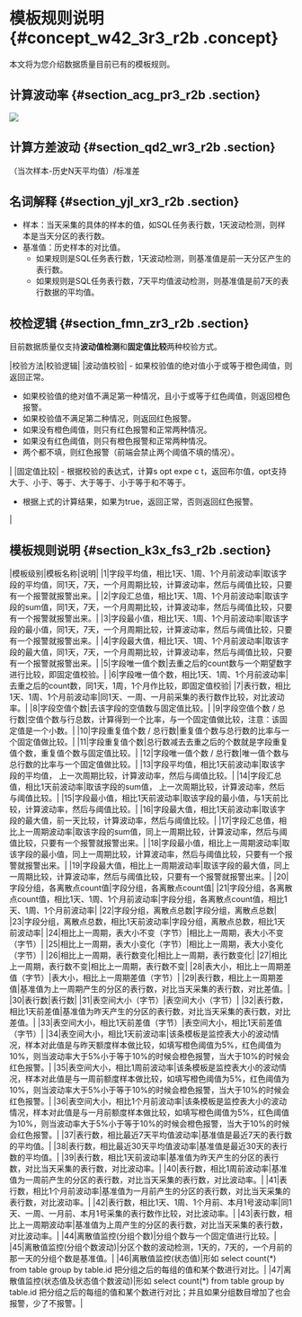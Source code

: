 # 模板规则说明 {#concept_w42_3r3_r2b .concept}

本文将为您介绍数据质量目前已有的模板规则。

## 计算波动率 {#section_acg_pr3_r2b .section}

![](http://static-aliyun-doc.oss-cn-hangzhou.aliyuncs.com/assets/img/16400/15382737788834_zh-CN.jpg)

## 计算方差波动 {#section_qd2_wr3_r2b .section}

（当次样本-历史N天平均值）/标准差

## 名词解释 {#section_yjl_xr3_r2b .section}

-   样本：当天采集的具体的样本的值，如SQL任务表行数，1天波动检测，则样本是当天分区的表行数。
-   基准值：历史样本的对比值。
    -   如果规则是SQL任务表行数，1天波动检测，则基准值是前一天分区产生的表行数。
    -   如果规则是SQL任务表行数，7天平均值波动检测，则基准值是前7天的表行数据的平均值。

## 校检逻辑 {#section_fmn_zr3_r2b .section}

目前数据质量仅支持**波动值检测**和**固定值比较**两种校验方式。

|校验方法|校验逻辑|
|波动值校验| -   如果校验值的绝对值小于或等于橙色阈值，则返回正常。
-   如果校验值的绝对值不满足第一种情况，且小于或等于红色阈值，则返回橙色报警。
-   如果校验值不满足第二种情况，则返回红色报警。
-   如果没有橙色阈值，则只有红色报警和正常两种情况。
-   如果没有红色阈值，则只有橙色报警和正常两种情况。
-   两个都不填，则红色报警（前端会禁止两个阈值不填的情况）。

 |
|固定值比较| -   根据校验的表达式，计算s opt expe c t，返回布尔值，opt支持大于、小于、等于、大于等于、小于等于和不等于。
-   根据上式的计算结果，如果为true，返回正常，否则返回红色报警。

 |

## 模板规则说明 {#section_k3x_fs3_r2b .section}

|模板级别|模板名称|说明|
|1|字段平均值，相比1天、1周、1个月前波动率|取该字段的平均值，同1天，7天，一个月周期比较，计算波动率，然后与阈值比较，只要有一个报警就报警出来。|
|2|字段汇总值，相比1天、1周、1个月前波动率|取该字段的sum值，同1天，7天，一个月周期比较，计算波动率，然后与阈值比较，只要有一个报警就报警出来。|
|3|字段最小值，相比1天、1周、1个月前波动率|取该字段的最小值，同1天，7天，一个月周期比较，计算波动率，然后与阈值比较，只要有一个报警就报警出来。|
|4|字段最大值，相比1天、1周、1个月前波动率|取该字段的最大值，同1天，7天，一个月周期比较，计算波动率，然后与阈值比较，只要有一个报警就报警出来。|
|5|字段唯一值个数|去重之后的count数与一个期望数字进行比较，即固定值校验。|
|6|字段唯一值个数，相比1天、1周、1个月前波动率|去重之后的count数，同1天，1周，1个月作比较，即固定值校验|
|7|表行数，相比1天、1周、1个月前波动率|同1天、一周、一月前采集的表行数作比较，对比波动率。|
|8|字段空值个数|去该字段的空值数与固定值比较。|
|9|字段空值个数 / 总行数|空值个数与行总数，计算得到一个比率，与一个固定值做比较，注意：该固定值是一个小数。|
|10|字段重复值个数 / 总行数|重复值个数与总行数的比率与一个固定值做比较。|
|11|字段重复值个数|总行数减去去重之后的个数就是字段重复值个数，重复值个数与固定值比较。|
|12|字段唯一值个数 / 总行数|唯一值个数与总行数的比率与一个固定值做比较。|
|13|字段平均值，相比1天前波动率|取该字段的平均值， 上一次周期比较，计算波动率，然后与阈值比较。|
|14|字段汇总值，相比1天前波动率|取该字段的sum值， 上一次周期比较，计算波动率，然后与阈值比较。|
|15|字段最小值，相比1天前波动率|取该字段的最小值，与1天前比较，计算波动率，然后与阈值比较。|
|16|字段最大值，相比1天前波动率|取该字段的最大值，前一天比较，计算波动率，然后与阈值比较。|
|17|字段汇总值，相比上一周期波动率|取该字段的sum值，同上一周期比较，计算波动率，然后与阈值比较，只要有一个报警就报警出来。|
|18|字段最小值，相比上一周期波动率|取该字段的最小值，同上一周期比较，计算波动率，然后与阈值比较，只要有一个报警就报警出来。|
|19|字段最大值，相比上一周期波动率|取该字段的最大值，同上一周期比较，计算波动率，然后与阈值比较，只要有一个报警就报警出来。|
|20|字段分组，各离散点count值|字段分组，各离散点count值|
|21|字段分组，各离散点count值，相比1天、1周、1个月前波动率|字段分组，各离散点count值，相比1天、1周、1个月前波动率|
|22|字段分组，离散点总数|字段分组，离散点总数|
|23|字段分组，离散点总数，相比1天前波动率|字段分组，离散点总数，相比1天前波动率|
|24|相比上一周期，表大小不变（字节）|相比上一周期，表大小不变（字节）|
|25|相比上一周期，表大小变化（字节）|相比上一周期，表大小变化（字节）|
|26|相比上一周期，表行数变化|相比上一周期，表行数变化|
|27|相比上一周期，表行数不变|相比上一周期，表行数不变|
|28|表大小，相比上一周期差值（字节）|表大小，相比上一周期差值（字节）|
|29|表行数，相比上一周期差值|基准值为上一周期产生的分区的表行数，对比当天采集的表行数，对比差值。|
|30|表行数|表行数|
|31|表空间大小（字节）|表空间大小（字节）|
|32|表行数，相比1天前差值|基准值为昨天产生的分区的表行数，对比当天采集的表行数，对比差值。|
|33|表空间大小，相比1天前差值（字节）|表空间大小，相比1天前差值（字节）|
|34|表空间大小，相比1天前波动率|该条模板是监控表大小的波动情况，样本对此值是与昨天额度样本做比较，如填写橙色阈值为5%，红色阈值为10%，则当波动率大于5%小于等于10%的时候会橙色报警，当大于10%的时候会红色报警。|
|35|表空间大小，相比1周前波动率|该条模板是监控表大小的波动情况，样本对此值是与一周前额度样本做比较，如填写橙色阈值为5%，红色阈值为10%，则当波动率大于5%小于等于10%的时候会橙色报警，当大于10%的时候会红色报警。|
|36|表空间大小，相比1个月前波动率|该条模板是监控表大小的波动情况，样本对此值是与一月前额度样本做比较，如填写橙色阈值为5%，红色阈值为10%，则当波动率大于5%小于等于10%的时候会橙色报警，当大于10%的时候会红色报警。|
|37|表行数，相比最近7天平均值波动率|基准值是最近7天的表行数的平均值。|
|38|表行数，相比最近30天平均值波动率|基准值是最近30天的表行数的平均值。|
|39|表行数，相比1天前波动率|基准值为昨天产生的分区的表行数，对比当天采集的表行数，对比波动率。|
|40|表行数，相比1周前波动率|基准值为一周前产生的分区的表行数，对比当天采集的表行数，对比波动率。|
|41|表行数，相比1个月前波动率|基准值为一月前产生的分区的表行数，对比当天采集的表行数，对比波动率。|
|42|表行数，相比1天、1周、1个月前、本月1号波动率|同1天、一周、一月前、本月1号采集的表行数作比较，对比波动率。|
|43|表行数，相比上一周期波动率|基准值为上周产生的分区的表行数，对比当天采集的表行数，对比波动率。|
|44|离散值监控\(分组个数\)|分组个数与一个固定值进行比较。|
|45|离散值监控\(分组个数波动\)|分区个数的波动检测，1天的，7天的，一个月前的那一天的分组个数是基准值。|
|46|离散值监控\(状态值\)|形如 select count\(\*\) from table group by table.id 把分组之后的每组的值和某个数进行对比。|
|47|离散值监控\(状态值及状态值个数波动\)|形如 select count\(\*\) from table group by table.id 把分组之后的每组的值和某个数进行对比；并且如果分组数目增加了也会报警，少了不报警。|

